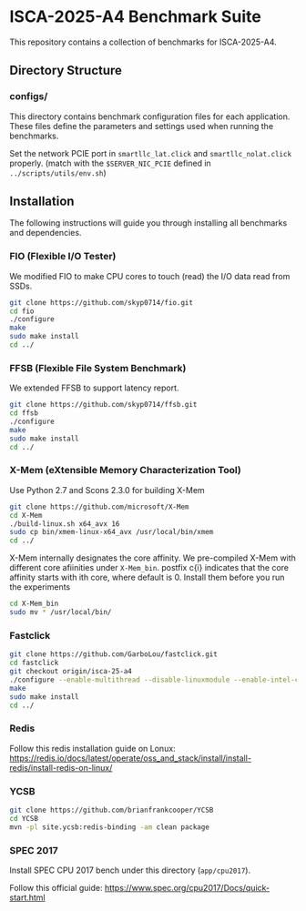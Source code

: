 # ISCA-2025-A4 Benchmark Suite

This repository contains a collection of benchmarks for ISCA-2025-A4.

## Directory Structure

### configs/
This directory contains benchmark configuration files for each application. These files define the parameters and settings used when running the benchmarks.

Set the network PCIE port in `smartllc_lat.click` and `smartllc_nolat.click` properly. (match with the `$SERVER_NIC_PCIE` defined in `../scripts/utils/env.sh`)

## Installation

The following instructions will guide you through installing all benchmarks and dependencies.

### FIO (Flexible I/O Tester)

We modified FIO to make CPU cores to touch (read) the I/O data read from SSDs.

```bash
git clone https://github.com/skyp0714/fio.git
cd fio
./configure
make
sudo make install
cd ../
```

### FFSB (Flexible File System Benchmark)

We extended FFSB to support latency report.

```bash
git clone https://github.com/skyp0714/ffsb.git
cd ffsb
./configure
make
sudo make install
cd ../
```

### X-Mem (eXtensible Memory Characterization Tool)
Use Python 2.7 and Scons 2.3.0 for building X-Mem

```bash
git clone https://github.com/microsoft/X-Mem
cd X-Mem
./build-linux.sh x64_avx 16
sudo cp bin/xmem-linux-x64_avx /usr/local/bin/xmem
cd ../
```

X-Mem internally designates the core affinity.
We pre-compiled X-Mem with different core afiinities under `X-Mem_bin`. postfix c{i} indicates that the core affinity starts with ith core, where default is 0.
Install them before you run the experiments

```bash
cd X-Mem_bin
sudo mv * /usr/local/bin/
```

### Fastclick

```bash
git clone https://github.com/GarboLou/fastclick.git
cd fastclick
git checkout origin/isca-25-a4
./configure --enable-multithread --disable-linuxmodule --enable-intel-cpu --enable-user-multithread --verbose CFLAGS="-g -O3" CXXFLAGS="-g -std=gnu++11 -O3" --disable-dynamic-linking --enable-poll --enable-bound-port-transfer --enable-dpdk --enable-batch --with-netmap=no --enable-zerocopy --disable-dpdk-pool --disable-dpdk-packet --enable-user-timestamp
make
sudo make install
cd ../
```

### Redis
Follow this redis installation guide on Lonux: https://redis.io/docs/latest/operate/oss_and_stack/install/install-redis/install-redis-on-linux/

### YCSB
```bash
git clone https://github.com/brianfrankcooper/YCSB
cd YCSB
mvn -pl site.ycsb:redis-binding -am clean package
```

### SPEC 2017
Install SPEC CPU 2017 bench under this directory (`app/cpu2017`).

Follow this official guide: https://www.spec.org/cpu2017/Docs/quick-start.html
